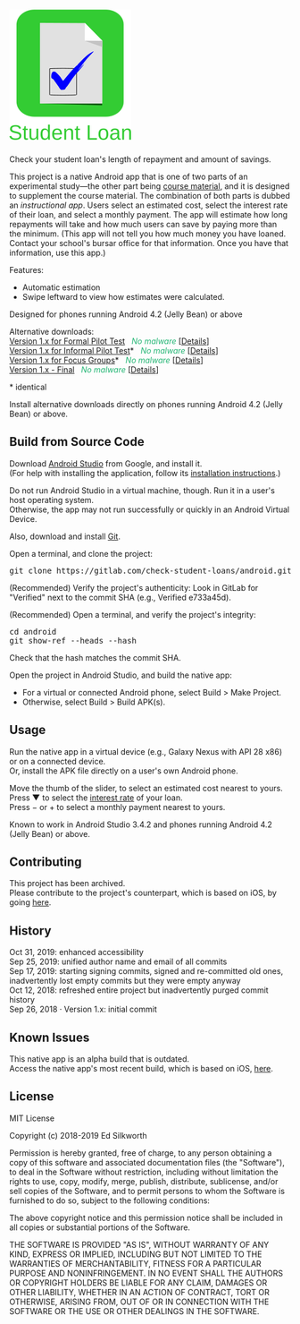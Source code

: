 <style>
<head>
<link rel="stylesheet" href="https://use.fontawesome.com/releases/v5.0.13/css/all.css" integrity="sha384-DNOHZ68U8hZfKXOrtjWvjxusGo9WQnrNx2sqG0tfsghAvtVlRW3tvkXWZh58N9jp" crossorigin="anonymous"/>
</head>
</style>

<snippet>
<content>
 
# ![Alt](./app_icon_and_logo.png "Check Student Loans")

Check your student loan's length of repayment and amount of savings.<p>

This project is a native Android app that is one of two parts of an experimental study&mdash;the other part being [course material](https://gitlab.com/check-student-loans/course-material "Click here to locate the course material."), and it is designed to supplement the course material.
The combination of both parts is dubbed an *instructional app*. Users select an estimated cost, select the interest rate of their loan, and select a monthly payment. 
The app will estimate how long repayments will take and how much users can save by paying more than the minimum.
(This app will not tell you how much money you have loaned. Contact your school's bursar office for that information. Once you have that information, use this app.)<p>

Features:
* Automatic estimation
* Swipe leftward to view how estimates were calculated.

Designed for phones running Android 4.2 (Jelly Bean) or above<p>

Alternative downloads:<br>
[Version 1.x for Formal Pilot Test](./Archives/formal_pilot_test.apk "Click here to access the download link.") &nbsp; <i class="far fa-check-circle" style="color:rgb(34,181,115)" aria-hidden="true"> No malware</i> [[Details](https://www.virustotal.com/gui/file/c390f6a054cfb699fcc209f671a7ff8df6d2df9d7145642dfa1663c890f07b99/detection)]<br>
[Version 1.x for Informal Pilot Test](./Archives/informal_pilot_test.apk "Click here to access the download link.")* &nbsp; <i class="far fa-check-circle" style="color:rgb(34,181,115)" aria-hidden="true"> No malware</i> [[Details](https://www.virustotal.com/gui/file/70246579afcb5b944812d34e2b821939a692692a413e5346fcbd5eb9319078fc/detection)]<br>
[Version 1.x for Focus Groups](./Archives/focus_groups.apk "Click here to access the download link.")* &nbsp; <i class="far fa-check-circle" style="color:rgb(34,181,115)" aria-hidden="true"> No malware</i> [[Details](https://www.virustotal.com/gui/file/70246579afcb5b944812d34e2b821939a692692a413e5346fcbd5eb9319078fc/detection)]<br>
[Version 1.x - Final](./Archives/final.apk "Click here to access the download link.") &nbsp; <i class="far fa-check-circle" style="color:rgb(34,181,115)" aria-hidden="true"> No malware</i> [[Details](https://www.virustotal.com/gui/file/47a7d6b6a3ab33e5b5a5dd2cbc278d3dc22ef72717fe29638e9de7a33ef44a97/details)]<p>

\* identical

Install alternative downloads directly on phones running Android 4.2 (Jelly Bean) or above.


## Build from Source Code

Download [Android Studio](https://developer.android.com/studio/ "Click here to access the download link.") from Google, and install it.<br>
(For help with installing the application, follow its [installation instructions](https://developer.android.com/studio/install "Click here to access the instructions.").)<p>

Do not run Android Studio in a virtual machine, though. Run it in a user's host operating system.<br>
Otherwise, the app may not run successfully or quickly in an Android Virtual Device.<p>

Also, download and install [Git](https://git-scm.com/downloads "Click here to access the download link.").

Open a terminal, and clone the project:
<pre>
git clone https://gitlab.com/check-student-loans/android.git
</pre>

(Recommended) Verify the project's authenticity: Look in GitLab for "Verified" next to the commit SHA (e.g., Verified e733a45d).

(Recommended) Open a terminal, and verify the project's integrity:
<pre>
cd android
git show-ref --heads --hash
</pre>
Check that the hash matches the commit SHA.<p>

Open the project in Android Studio, and build the native app:<br>
* For a virtual or connected Android phone, select Build > Make Project.<br>
* Otherwise, select Build > Build APK(s).<p>

## Usage

Run the native app in a virtual device (e.g., Galaxy Nexus with API 28 x86) or on a connected device.<br>
Or, install the APK file directly on a user's own Android phone.<p>

Move the thumb of the slider, to select an estimated cost nearest to yours.<br>
Press &#x25BC; to select the [interest rate](https://studentaid.ed.gov/sa/types/loans/interest-rates "Click here to visit the office of Federal Student Aid.") of your loan.<br>
Press &minus; or &#43; to select a monthly payment nearest to yours.<p>

Known to work in Android Studio 3.4.2 and phones running Android 4.2 (Jelly Bean) or above.

## Contributing

This project has been archived.<br>
Please contribute to the project's counterpart, which is based on iOS, by going [here](https://gitlab.com/check-student-loans/ios "Click here to access the most recent iOS build.").<p>

## History

Oct 31, 2019: enhanced accessibility<br>
Sep 25, 2019: unified author name and email of all commits<br>
Sep 17, 2019: starting signing commits, signed and re-committed old ones, inadvertently lost empty commits but they were empty anyway<br>
Oct 12, 2018: refreshed entire project but inadvertently purged commit history<br>
Sep 26, 2018 &middot; Version 1.x: initial commit

## Known Issues

This native app is an alpha build that is outdated.<br>
Access the native app's most recent build, which is based on iOS, [here](https://gitlab.com/check-student-loans/ios "Click here to access the most recent build.").<p>


## License

MIT License

Copyright (c) 2018-2019 Ed Silkworth

Permission is hereby granted, free of charge, to any person obtaining a copy
of this software and associated documentation files (the "Software"), to deal
in the Software without restriction, including without limitation the rights
to use, copy, modify, merge, publish, distribute, sublicense, and/or sell
copies of the Software, and to permit persons to whom the Software is
furnished to do so, subject to the following conditions:

The above copyright notice and this permission notice shall be included in all
copies or substantial portions of the Software.

THE SOFTWARE IS PROVIDED "AS IS", WITHOUT WARRANTY OF ANY KIND, EXPRESS OR
IMPLIED, INCLUDING BUT NOT LIMITED TO THE WARRANTIES OF MERCHANTABILITY,
FITNESS FOR A PARTICULAR PURPOSE AND NONINFRINGEMENT. IN NO EVENT SHALL THE
AUTHORS OR COPYRIGHT HOLDERS BE LIABLE FOR ANY CLAIM, DAMAGES OR OTHER
LIABILITY, WHETHER IN AN ACTION OF CONTRACT, TORT OR OTHERWISE, ARISING FROM,
OUT OF OR IN CONNECTION WITH THE SOFTWARE OR THE USE OR OTHER DEALINGS IN THE
SOFTWARE.

</content>
</snippet>
